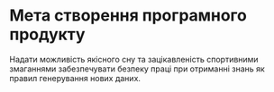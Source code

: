 # Мета створення програмного продукту

Надати можливість якісного сну та зацікавленість спортивними змаганнями забезпечувати безпеку праці при отриманні знань як правил генерування нових даних.
